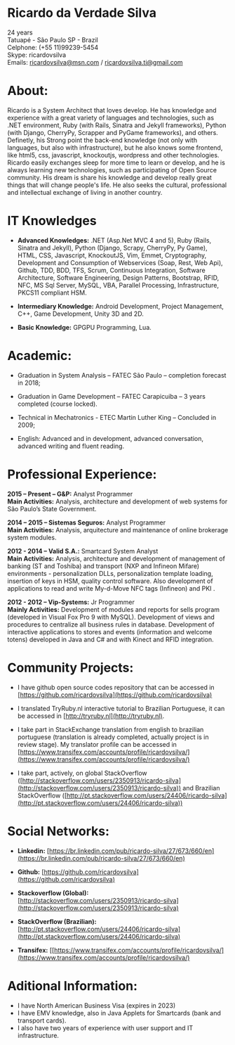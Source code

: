 # Ricardo da Verdade Silva

24 years</br>
Tatuapé - São Paulo SP - Brazil</br>
Celphone: (+55 11)99239-5454</br>
Skype: ricardovsilva</br>
Emails: ricardovsilva@msn.com / ricardovsilva.ti@gmail.com

# About:
Ricardo is a System Architect that loves develop. He has knowledge and experience with a great variety of languages and technologies, such as .NET environment, Ruby (with Rails, Sinatra and Jekyll frameworks), Python (with Django, CherryPy, Scrapper and PyGame frameworks), and others.
Definetly, his Strong point the back-end knowledge (not only with languages, but also with infrastructure), but he also knows some frontend, like html5, css, javascript, knockoutjs, wordpress and other technologies.
Ricardo easily exchanges sleep for more time to learn or develop, and he is always learning new technologies, such as participating of Open Source community.
His dream is share his knowledge and develop really great things that will change people's life. He also seeks the cultural, professional and intellectual exchange of living in another country.



# IT Knowledges

- **Advanced Knowledges:** .NET (Asp.Net MVC 4 and 5), Ruby (Rails, Sinatra and Jekyll), Python (Django, Scrapy, CherryPy, Py Game), HTML, CSS, Javascript, KnockoutJS, Vim, Emmet, Cryptography, Development and Consumption of Webservices (Soap, Rest, Web Api), Github, TDD, BDD, TFS, Scrum, Continuous Integration, Software Architecture, Software Engineering, Design Patterns, Bootstrap, RFID, NFC, MS Sql Server, MySQL, VBA, Parallel Processing, Infrastructure, PKCS11 compliant HSM.

- **Intermediary Knowledge:** Android Development, Project Management, C++, Game Development, Unity 3D and 2D.

- **Basic Knowledge:** GPGPU Programming, Lua.


# Academic:
- Graduation in System Analysis – FATEC São Paulo – completion forecast in 2018;

- Graduation in Game Development – FATEC Carapicuiba – 3 years completed (course locked).

- Technical in Mechatronics - ETEC Martin Luther King – Concluded in 2009;

- English: Advanced and in development, advanced conversation, advanced writing and fluent reading.



# Professional Experience:

**2015 – Present – G&P:** Analyst Programmer </br>
**Main Activities:** Analysis, architecture and development of web systems for São Paulo’s State Government.

**2014 – 2015 – Sistemas Seguros:** Analyst Programmer </br>
**Main Activities:** Analysis, arquitecture and maintenance of online brokerage system modules.



**2012 - 2014 – Valid S.A.:** Smartcard System Analyst </br>
**Main Activities:** Analysis, architecture and development of management of banking (ST and Toshiba) and transport (NXP and Infineon Mifare) environments - personalization DLLs, personalization template loading, insertion of keys in HSM, quality control software. Also development of applications to read and write My-d-Move NFC tags (Infineon) and PKI .



**2012 - 2012 – Vip-Systems:** Jr Programmer </br>
**Mainly Activities:** Development of modules and reports for sells program (developed in Visual Fox Pro 9 with MySQL). Development of views and procedures to centralize all business rules in database. Development of interactive applications to stores and events (information and welcome totens) developed in Java and C# and with Kinect and RFID integration.



# Community Projects:

- I have github open source codes repository that can be accessed in [https://github.com/ricardovsilva](https://github.com/ricardovsilva)

- I translated TryRuby.nl interactive tutorial to Brazilian Portuguese, it can be accessed in [http://tryruby.nl](http://tryruby.nl).

- I take part in StackExchange translation from english to brazilian portuguese (translation is already completed, actually project is in review stage). My translator profile can be accessed in [https://www.transifex.com/accounts/profile/ricardovsilva/](https://www.transifex.com/accounts/profile/ricardovsilva/)

- I take part, actively, on global StackOverflow ([http://stackoverflow.com/users/2350913/ricardo-silva](http://stackoverflow.com/users/2350913/ricardo-silva)) and Brazilian StackOverflow  ([http://pt.stackoverflow.com/users/24406/ricardo-silva](http://pt.stackoverflow.com/users/24406/ricardo-silva))


# Social Networks:

- **Linkedin:** [https://br.linkedin.com/pub/ricardo-silva/27/673/660/en](https://br.linkedin.com/pub/ricardo-silva/27/673/660/en)

- **Github:** [https://github.com/ricardovsilva](https://github.com/ricardovsilva)

- **Stackoverflow (Global):** [http://stackoverflow.com/users/2350913/ricardo-silva](http://stackoverflow.com/users/2350913/ricardo-silva)

- **StackOverflow (Brazilian):** [http://pt.stackoverflow.com/users/24406/ricardo-silva](http://pt.stackoverflow.com/users/24406/ricardo-silva)

- **Transifex:** [[https://www.transifex.com/accounts/profile/ricardovsilva/](https://www.transifex.com/accounts/profile/ricardovsilva/)


# Aditional Information:

- I have North American Business Visa (expires in 2023)
- I have EMV knowledge, also in Java Applets for Smartcards (bank and transport cards).
- I also have two years of experience with user support and IT infrastructure.
